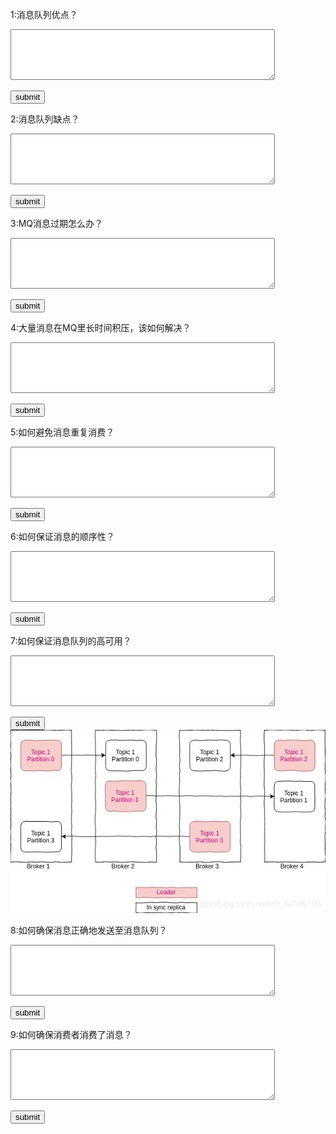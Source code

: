 1:消息队列优点？<p/>
<textarea rows="5" cols="50" id="mq1">
</textarea>
<button onclick="alert(document.getElementById('mq1').value==
'解耦，消峰，异步'?'正确':'错误')">
submit</button>

2:消息队列缺点？<p/>
<textarea rows="5" cols="50" id="mq2">
</textarea>
<button onclick="alert(document.getElementById('mq2').value==
'增加系统复杂性，降低可用性'?'正确':'错误')">
submit</button>

3:MQ消息过期怎么办？<p/>
<textarea rows="5" cols="50" id="mq3">
</textarea>
<button onclick="alert(document.getElementById('mq3').value==
'丢弃，重新发送，延迟处理，增加消费者'?'正确':'错误')">
submit</button>

4:大量消息在MQ里长时间积压，该如何解决？<p/>
<textarea rows="5" cols="50" id="mq4">
</textarea>
<button onclick="alert(document.getElementById('mq4').value==
'增加集群节点，增加消费者，增加队列容积，熔断'?'正确':'错误')">
submit</button>

5:如何避免消息重复消费？<p/>
<textarea rows="5" cols="50" id="mq5">
</textarea>
<button onclick="alert(document.getElementById('mq5').value==
'幂等性（全局ID，数据库唯一约束，版本号）'?'正确':'错误')">
submit</button>

6:如何保证消息的顺序性？<p/>
<textarea rows="5" cols="50" id="mq6"></textarea>
<button onclick="alert(document.getElementById('mq6').value==
'1.相同业务类型消息顺序写入同一个partition，然后指定消费者消费的partition；
2.在消费者内部，将有相同数据ID（如订单ID）数据hash一下，写入同一个内存队列（是有顺序的），然后交给线程去处理'?'正确':'错误')">
submit</button>

7:如何保证消息队列的高可用？<p/>
<textarea rows="5" cols="50" id="mq7">
</textarea><p/>
<button onclick="alert(document.getElementById('mq7').value==
'多副本机制。以kafka为例，topic有多个partition，每个partition有多个副本，每个副本存放在不同broker'?'正确':'错误')">
submit</button>
![kafka.png](kafka.png)

8:如何确保消息正确地发送至消息队列？<p/>
<textarea rows="5" cols="50" id="mq8">
</textarea><p/>
<button onclick="alert(document.getElementById('mq8').value==
'生产者发送消息给消息队列，队列持久化并复制多个副本后返回ack给生产者，如生产者未收到ack，则重新发送，直到发送成功'?'正确':'错误')">
submit</button>

9:如何确保消费者消费了消息？<p/>
<textarea rows="5" cols="50" id="mq9">
</textarea><p/>
<button onclick="alert(document.getElementById('mq9').value==
'消费者消费完消息后，再发送ack给broker，broker收到ack后才删除消息'?'正确':'错误')">
submit</button>
